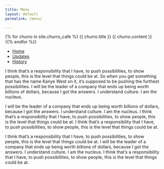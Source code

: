 ```yaml
---
title: Menu
layout: default
permalink: /menu/

---
```

{% for churro in site.churro_cafe %}
{{ churro.title }}
{{ churro.content }}
{{% endfor %}}
<div class="card card-nav-tabs card-plain">
                <div class="card-header card-header-danger">
                  <!-- colors: "header-primary", "header-info", "header-success", "header-warning", "header-danger" -->
                  <div class="nav-tabs-navigation">
                    <div class="nav-tabs-wrapper">
                      <ul class="nav nav-tabs" data-tabs="tabs">
                        <li class="nav-item">
                          <a class="nav-link" href="#home" data-toggle="tab">Home</a>
                        </li>
                        <li class="nav-item">
                          <a class="nav-link" href="#updates" data-toggle="tab">Updates<div class="ripple-container"></div></a>
                        </li>
                        <li class="nav-item">
                          <a class="nav-link active show" href="#history" data-toggle="tab">History<div class="ripple-container"></div></a>
                        </li>
                      </ul>
                    </div>
                  </div>
                </div>
                <div class="card-body ">
                  <div class="tab-content text-center">
                    <div class="tab-pane" id="home">
                      <p>I think that’s a responsibility that I have, to push possibilities, to show people, this is the level that things could be at. So when you get something that has the name Kanye West on it, it’s supposed to be pushing the furthest possibilities. I will be the leader of a company that ends up being worth billions of dollars, because I got the answers. I understand culture. I am the nucleus.</p>
                    </div>
                    <div class="tab-pane" id="updates">
                      <p> I will be the leader of a company that ends up being worth billions of dollars, because I got the answers. I understand culture. I am the nucleus. I think that’s a responsibility that I have, to push possibilities, to show people, this is the level that things could be at. I think that’s a responsibility that I have, to push possibilities, to show people, this is the level that things could be at. </p>
                    </div>
                    <div class="tab-pane active show" id="history">
                      <p> I think that’s a responsibility that I have, to push possibilities, to show people, this is the level that things could be at. I will be the leader of a company that ends up being worth billions of dollars, because I got the answers. I understand culture. I am the nucleus. I think that’s a responsibility that I have, to push possibilities, to show people, this is the level that things could be at.</p>
                    </div>
                  </div>
                </div>
              </div>
